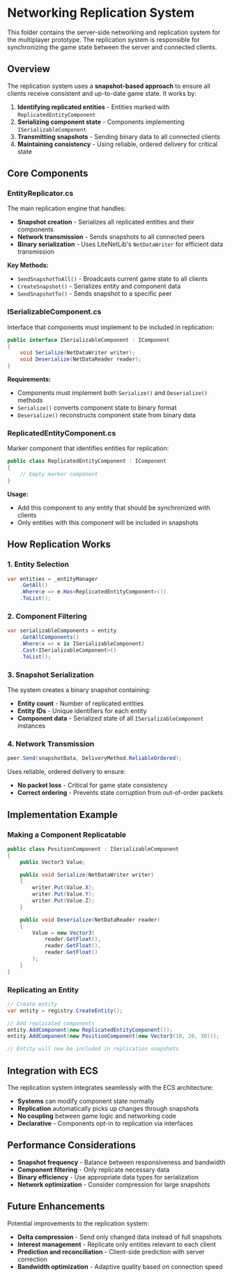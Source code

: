 # Networking Replication System

This folder contains the server-side networking and replication system for the multiplayer prototype. The replication system is responsible for synchronizing the game state between the server and connected clients.

## Overview

The replication system uses a **snapshot-based approach** to ensure all clients receive consistent and up-to-date game state. It works by:

1. **Identifying replicated entities** - Entities marked with `ReplicatedEntityComponent`
2. **Serializing component state** - Components implementing `ISerializableComponent`
3. **Transmitting snapshots** - Sending binary data to all connected clients
4. **Maintaining consistency** - Using reliable, ordered delivery for critical state

## Core Components

### EntityReplicator.cs
The main replication engine that handles:
- **Snapshot creation** - Serializes all replicated entities and their components
- **Network transmission** - Sends snapshots to all connected peers
- **Binary serialization** - Uses LiteNetLib's `NetDataWriter` for efficient data transmission

**Key Methods:**
- `SendSnapshotToAll()` - Broadcasts current game state to all clients
- `CreateSnapshot()` - Serializes entity and component data
- `SendSnapshotTo()` - Sends snapshot to a specific peer

### ISerializableComponent.cs
Interface that components must implement to be included in replication:

```csharp
public interface ISerializableComponent : IComponent
{
    void Serialize(NetDataWriter writer);
    void Deserialize(NetDataReader reader);
}
```

**Requirements:**
- Components must implement both `Serialize()` and `Deserialize()` methods
- `Serialize()` converts component state to binary format
- `Deserialize()` reconstructs component state from binary data

### ReplicatedEntityComponent.cs
Marker component that identifies entities for replication:

```csharp
public class ReplicatedEntityComponent : IComponent
{
    // Empty marker component
}
```

**Usage:**
- Add this component to any entity that should be synchronized with clients
- Only entities with this component will be included in snapshots

## How Replication Works

### 1. Entity Selection
```csharp
var entities = _entityManager
    .GetAll()
    .Where(e => e.Has<ReplicatedEntityComponent>())
    .ToList();
```

### 2. Component Filtering
```csharp
var serializableComponents = entity
    .GetAllComponents()
    .Where(x => x is ISerializableComponent)
    .Cast<ISerializableComponent>()
    .ToList();
```

### 3. Snapshot Serialization
The system creates a binary snapshot containing:
- **Entity count** - Number of replicated entities
- **Entity IDs** - Unique identifiers for each entity
- **Component data** - Serialized state of all `ISerializableComponent` instances

### 4. Network Transmission
```csharp
peer.Send(snapshotData, DeliveryMethod.ReliableOrdered);
```

Uses reliable, ordered delivery to ensure:
- **No packet loss** - Critical for game state consistency
- **Correct ordering** - Prevents state corruption from out-of-order packets

## Implementation Example

### Making a Component Replicatable

```csharp
public class PositionComponent : ISerializableComponent
{
    public Vector3 Value;

    public void Serialize(NetDataWriter writer)
    {
        writer.Put(Value.X);
        writer.Put(Value.Y);
        writer.Put(Value.Z);
    }

    public void Deserialize(NetDataReader reader)
    {
        Value = new Vector3(
            reader.GetFloat(),
            reader.GetFloat(),
            reader.GetFloat()
        );
    }
}
```

### Replicating an Entity

```csharp
// Create entity
var entity = registry.CreateEntity();

// Add replicated components
entity.AddComponent(new ReplicatedEntityComponent());
entity.AddComponent(new PositionComponent(new Vector3(10, 20, 30)));

// Entity will now be included in replication snapshots
```

## Integration with ECS

The replication system integrates seamlessly with the ECS architecture:

- **Systems** can modify component state normally
- **Replication** automatically picks up changes through snapshots
- **No coupling** between game logic and networking code
- **Declarative** - Components opt-in to replication via interfaces

## Performance Considerations

- **Snapshot frequency** - Balance between responsiveness and bandwidth
- **Component filtering** - Only replicate necessary data
- **Binary efficiency** - Use appropriate data types for serialization
- **Network optimization** - Consider compression for large snapshots

## Future Enhancements

Potential improvements to the replication system:

- **Delta compression** - Send only changed data instead of full snapshots
- **Interest management** - Replicate only entities relevant to each client
- **Prediction and reconciliation** - Client-side prediction with server correction
- **Bandwidth optimization** - Adaptive quality based on connection speed
